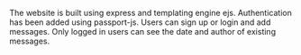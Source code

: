 The website is built using express and templating engine ejs. Authentication has been added using passport-js. Users can sign up or login and add messages. Only logged in users can see the date and author of existing messages.